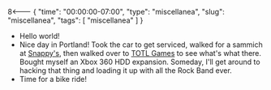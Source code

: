 8<--- { "time": "00:00:00-07:00", "type": "miscellanea", "slug": "miscellanea", "tags": [ "miscellanea" ] }

- Hello world!
- Nice day in Portland! Took the car to get serviced, walked for a sammich at [Snappy's](https://www.makeitsnappys.com/), then walked over to [TOTL Games](https://totlgames.com/) to see what's what there. Bought myself an Xbox 360 HDD expansion. Someday, I'll get around to hacking that thing and loading it up with all the Rock Band ever.
- Time for a bike ride!

